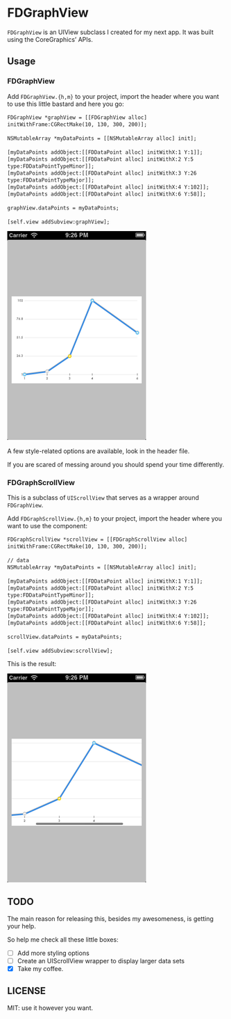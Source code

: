 # FDGraphView

`FDGraphView` is an UIView subclass I created for my next app. It was built using the CoreGraphics’ APIs.

## Usage

### FDGraphView

Add `FDGraphView.{h,m}` to your project, import the header where you want to use this little bastard and here you go:

    FDGraphView *graphView = [[FDGraphView alloc] initWithFrame:CGRectMake(10, 130, 300, 200)];

    NSMutableArray *myDataPoints = [[NSMutableArray alloc] init];

    [myDataPoints addObject:[[FDDataPoint alloc] initWithX:1 Y:1]];
    [myDataPoints addObject:[[FDDataPoint alloc] initWithX:2 Y:5 type:FDDataPointTypeMinor]];
    [myDataPoints addObject:[[FDDataPoint alloc] initWithX:3 Y:26 type:FDDataPointTypeMajor]];
    [myDataPoints addObject:[[FDDataPoint alloc] initWithX:4 Y:102]];
    [myDataPoints addObject:[[FDDataPoint alloc] initWithX:6 Y:58]];

    graphView.dataPoints = myDataPoints;

    [self.view addSubview:graphView];

![](sample.png)

A few style-related options are available, look in the header file.

If you are scared of messing around you should spend your time differently.

### FDGraphScrollView

This is a subclass of `UIScrollView` that serves as a wrapper around `FDGraphView`.

Add `FDGraphScrollView.{h,m}` to your project, import the header where you want to use the component:

    FDGraphScrollView *scrollView = [[FDGraphScrollView alloc] initWithFrame:CGRectMake(10, 130, 300, 200)];
    
    // data
    NSMutableArray *myDataPoints = [[NSMutableArray alloc] init];

    [myDataPoints addObject:[[FDDataPoint alloc] initWithX:1 Y:1]];
    [myDataPoints addObject:[[FDDataPoint alloc] initWithX:2 Y:5 type:FDDataPointTypeMinor]];
    [myDataPoints addObject:[[FDDataPoint alloc] initWithX:3 Y:26 type:FDDataPointTypeMajor]];
    [myDataPoints addObject:[[FDDataPoint alloc] initWithX:4 Y:102]];
    [myDataPoints addObject:[[FDDataPoint alloc] initWithX:6 Y:58]];

    scrollView.dataPoints = myDataPoints;

    [self.view addSubview:scrollView];

This is the result:

![](sample2.png)

## TODO

The main reason for releasing this, besides my awesomeness, is getting your help.

So help me check all these little boxes:

- [ ] Add more styling options
- [ ] Create an UIScrollView wrapper to display larger data sets
- [x] Take my coffee.

## LICENSE

MIT: use it however you want.
